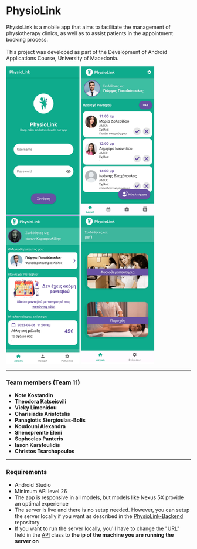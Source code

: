 # PhysioLink
PhysioLink is a mobile app that aims to facilitate the management of physiotherapy
clinics, as well as to assist patients in the appointment booking process.
<br>  
This project was developed as part of the Development of Android Applications Course, University of Macedonia.
<div float="left">
    <img src="screenshots/login_screen.jpg" width="200" height="404"/>
    <img src="screenshots/doc_home_page.jpg" width="200" height="404"/>
    <img src="screenshots/patient_home_screen.jpg" width="200" height="404"/>
    <img src="screenshots/psf_home_screen.jpg" width="200" height="404"/>
</div>
<hr>

### Team members (Team 11)
<ul>
    <li><b>Kote Kostandin</b></li>
    <li><b>Theodora Katseisvili</b></li>
    <li><b>Vicky Limenidou</b></li>
    <li><b>Charisiadis Aristotelis</b></li>
    <li><b>Panagiotis Stergioulas-Bolis</b></li>
    <li><b>Koudouni Alexandra</b></li>
    <li><b>Shenepremte Eleni</b></li>
    <li><b>Sophocles Panteris</b></li>
    <li><b>Iason Karafoulidis</b></li>
    <li><b>Christos Tsarchopoulos</b></li>
</ul>
<hr>

### 

### Requirements
<ul>
    <li>Android Studio</li>
    <li>Minimum API level 26</li>
    <li>The app is responsive in all models, but models like Nexus 5X provide an optimal experience</li>
    <li>The server is live and there is no setup needed. However, you can setup the server locally if you want as described in the <a href="https://github.com/setokk/PhysioLink-Backend#running-the-app">PhysioLink-Backend</a> repository</li>
    <li>If you want to run the server locally, you'll have to change the "URL" field in the <a href="https://github.com/setokk/PhysioLink/blob/main/app/src/main/java/com/mobile/physiolink/service/api/API.java">API</a> class to <b>the ip of the machine you are running the server on</b></li>
</ul>


